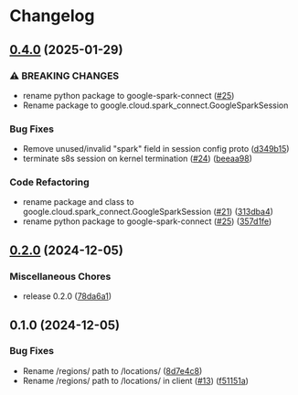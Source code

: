 # Changelog

## [0.4.0](https://github.com/GoogleCloudDataproc/dataproc-spark-connect-python/compare/v0.2.0...v0.4.0) (2025-01-29)


### ⚠ BREAKING CHANGES

* rename python package to google-spark-connect ([#25](https://github.com/GoogleCloudDataproc/dataproc-spark-connect-python/issues/25))
* Rename package to google.cloud.spark_connect.GoogleSparkSession

### Bug Fixes

* Remove unused/invalid "spark" field in session config proto ([d349b15](https://github.com/GoogleCloudDataproc/dataproc-spark-connect-python/commit/d349b159e7f00072f4003830246815a23b86d3be))
* terminate s8s session on kernel termination ([#24](https://github.com/GoogleCloudDataproc/dataproc-spark-connect-python/issues/24)) ([beeaa98](https://github.com/GoogleCloudDataproc/dataproc-spark-connect-python/commit/beeaa98ef60fa6f92c490ba0e8a69945c8bbf0b4))


### Code Refactoring

* rename package and class to google.cloud.spark_connect.GoogleSparkSession ([#21](https://github.com/GoogleCloudDataproc/dataproc-spark-connect-python/issues/21)) ([313dba4](https://github.com/GoogleCloudDataproc/dataproc-spark-connect-python/commit/313dba423f80c5b15535a40e239db1ab6e886ace))
* rename python package to google-spark-connect ([#25](https://github.com/GoogleCloudDataproc/dataproc-spark-connect-python/issues/25)) ([357d1fe](https://github.com/GoogleCloudDataproc/dataproc-spark-connect-python/commit/357d1fe8383040e506a251aa7b3af99a07752058))

## [0.2.0](https://github.com/GoogleCloudDataproc/dataproc-spark-connect-python/compare/v0.1.0...v0.2.0) (2024-12-05)


### Miscellaneous Chores

* release 0.2.0 ([78da6a1](https://github.com/GoogleCloudDataproc/dataproc-spark-connect-python/commit/78da6a180cfed022e66b53c642f025e5c015af1f))

## 0.1.0 (2024-12-05)


### Bug Fixes

* Rename /regions/ path to /locations/ ([8d7e4c8](https://github.com/GoogleCloudDataproc/dataproc-spark-connect-python/commit/8d7e4c88497eebb06949c6319b0e995a3f27ef0b))
* Rename /regions/ path to /locations/ in client ([#13](https://github.com/GoogleCloudDataproc/dataproc-spark-connect-python/issues/13)) ([f51151a](https://github.com/GoogleCloudDataproc/dataproc-spark-connect-python/commit/f51151a4f0eb63af9c593881f199a01a9c004023))
